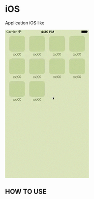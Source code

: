 # iOS
Application iOS like

![](https://github.com/joexi/iOS/blob/master/readme.gif?raw=true)

## HOW TO USE

